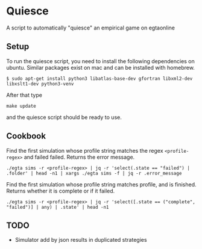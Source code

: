 Quiesce
=======

A script to automatically "quiesce" an empirical game on egtaonline

Setup
-----

To run the quiesce script, you need to install the following dependencies on ubuntu.
Similar packages exist on mac and can be installed with homebrew.

```
$ sudo apt-get install python3 libatlas-base-dev gfortran libxml2-dev libxslt1-dev python3-venv
```

After that type

```
make update
```

and the quiesce script should be ready to use.


Cookbook
--------

Find the first simulation whose profile string matches the regex `<profile-regex>` and failed failed. Returns the error message.
```
./egta sims -r <profile-regex> | jq -r 'select(.state == "failed") | .folder' | head -n1 | xargs ./egta sims -f | jq -r .error_message
```

Find the first simulation whose profile string matches profile, and is finished. Returns whether it is complete or if it failed.
```
./egta sims -r <profile-regex> | jq -r 'select([.state == ("complete", "failed")] | any) | .state' | head -n1
```


TODO
----

* Simulator add by json results in duplicated strategies
